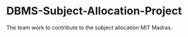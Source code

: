 # DBMS-Subject-Allocation-Project
The team work to contribute to the subject allocation MIT Madras.
